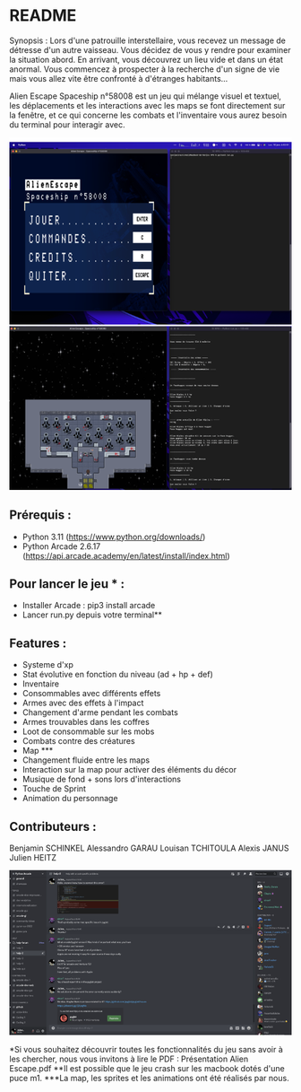 # README

Synopsis : Lors d'une patrouille interstellaire, vous recevez un message de détresse d'un autre vaisseau. Vous décidez de vous y rendre pour examiner la situation abord. En arrivant, vous découvrez un lieu vide et dans un état anormal. Vous commencez à prospecter à la recherche d'un signe de vie mais vous allez vite être confronté à d'étranges habitants...

Alien Escape Spaceship n°58008 est un jeu qui mélange visuel et textuel, les déplacements et les interactions avec les maps se font directement sur la fenêtre, et ce qui concerne les combats et l'inventaire vous aurez besoin du terminal pour interagir avec. 

![Exemple Setup](Exemple0.png)
![Exemple Gameplay](Exemple1.png) 

## Prérequis : 
- Python 3.11 (https://www.python.org/downloads/)
- Python Arcade 2.6.17 (https://api.arcade.academy/en/latest/install/index.html) 

## Pour lancer le jeu * : 
- Installer Arcade : pip3 install arcade 
- Lancer run.py depuis votre terminal**

## Features : 
- Systeme d'xp
- Stat évolutive en fonction du niveau (ad + hp + def)
- Inventaire 
- Consommables avec différents effets
- Armes avec des effets à l'impact
- Changement d'arme pendant les combats 
- Armes trouvables dans les coffres
- Loot de consommable sur les mobs
- Combats contre des créatures
- Map ***
- Changement fluide entre les maps 
- Interaction sur la map pour activer des éléments du décor
- Musique de fond + sons lors d'interactions 
- Touche de Sprint 
- Animation du personnage 

## Contributeurs : 
Benjamin SCHINKEL 
Alessandro GARAU
Louisan TCHITOULA
Alexis JANUS 
Julien HEITZ 

![Carrying Community](crash_python.png)

*Si vous souhaitez découvrir toutes les fonctionnalités du jeu sans avoir à les chercher, nous vous invitons à lire le PDF : Présentation Alien Escape.pdf
**Il est possible que le jeu crash sur les macbook dotés d'une puce m1.
***La map, les sprites et les animations ont été réalisés par nous. 
